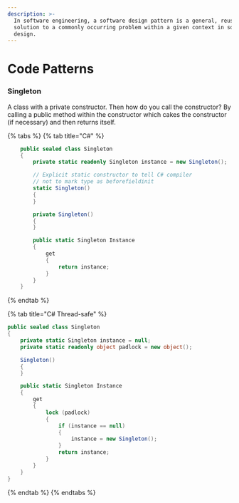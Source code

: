 ```yaml
---
description: >-
  In software engineering, a software design pattern is a general, reusable
  solution to a commonly occurring problem within a given context in software
  design.
---
```


# Code Patterns

### Singleton

A class with a private constructor. Then how do you call the constructor? By calling a public method within the constructor which cakes the constructor \(if necessary\) and then returns itself.

{% tabs %}
{% tab title="C\#" %}
```csharp
    public sealed class Singleton
    {
        private static readonly Singleton instance = new Singleton();

        // Explicit static constructor to tell C# compiler
        // not to mark type as beforefieldinit
        static Singleton()
        {
        }

        private Singleton()
        {
        }

        public static Singleton Instance
        {
            get
            {
                return instance;
            }
        }
    }
```
{% endtab %}

{% tab title="C\# Thread-safe" %}
```csharp
public sealed class Singleton
{
    private static Singleton instance = null;
    private static readonly object padlock = new object();

    Singleton()
    {
    }

    public static Singleton Instance
    {
        get
        {
            lock (padlock)
            {
                if (instance == null)
                {
                    instance = new Singleton();
                }
                return instance;
            }
        }
    }
}
```
{% endtab %}
{% endtabs %}

